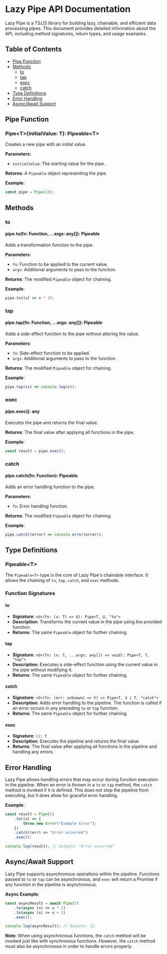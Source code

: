 # Lazy Pipe API Documentation

Lazy Pipe is a TS/JS library for building lazy, chainable, and efficient data processing pipes. This
document provides detailed information about the API, including method signatures, return types, and
usage examples.

## Table of Contents

-   [Pipe Function](#pipe-function)
-   [Methods](#methods)
    -   [to](#to)
    -   [tap](#tap)
    -   [exec](#exec)
    -   [catch](#catch)
-   [Type Definitions](#type-definitions)
-   [Error Handling](#error-handling)
-   [Async/Await Support](#asyncawait-support)

## Pipe Function

### Pipe\<T>(initialValue: T): Pipeable\<T>

Creates a new pipe with an initial value.

**Parameters**:

-   `initialValue`: The starting value for the pipe.

**Returns**: A `Pipeable` object representing the pipe.

**Example**:

```typescript
const pipe = Pipe(10);
```

## Methods

### to

#### pipe.to(fn: Function, ...args: any[]): Pipeable

Adds a transformation function to the pipe.

**Parameters**:

-   `fn`: Function to be applied to the current value.
-   `args`: Additional arguments to pass to the function.

**Returns**: The modified `Pipeable` object for chaining.

**Example**:

```typescript
pipe.to((x) => x * 2);
```

### tap

#### pipe.tap(fn: Function, ...args: any[]): Pipeable

Adds a side-effect function to the pipe without altering the value.

**Parameters**:

-   `fn`: Side-effect function to be applied.
-   `args`: Additional arguments to pass to the function.

**Returns**: The modified `Pipeable` object for chaining.

**Example**:

```typescript
pipe.tap((x) => console.log(x));
```

### exec

#### pipe.exec(): any

Executes the pipe and returns the final value.

**Returns**: The final value after applying all functions in the pipe.

**Example**:

```typescript
const result = pipe.exec();
```

### catch

#### pipe.catch(fn: Function): Pipeable

Adds an error handling function to the pipe.

**Parameters**:

-   `fn`: Error handling function.

**Returns**: The modified `Pipeable` object for chaining.

**Example**:

```typescript
pipe.catch((error) => console.error(error));
```

## Type Definitions

### Pipeable\<T>

The `Pipeable<T>` type is the core of Lazy Pipe's chainable interface. It allows the chaining of
`to`, `tap`, `catch`, and `exec` methods.

### Function Signatures

#### to

-   **Signature**: `<U>(fn: (x: T) => U): Pipe<T, U, "to">`
-   **Description**: Transforms the current value in the pipe using the provided function.
-   **Returns**: The same `Pipeable` object for further chaining.

#### tap

-   **Signature**: `<U>(fn: (x: T, ...args: any[]) => void): Pipe<T, T, "tap">`
-   **Description**: Executes a side-effect function using the current value in the pipe without
    modifying it.
-   **Returns**: The same `Pipeable` object for further chaining.

#### catch

-   **Signature**: `<V>(fn: (err: unknown) => V) => Pipe<T, V | T, "catch">`
-   **Description**: Adds error handling to the pipeline. The function is called if an error occurs
    in any preceding `to` or `tap` function.
-   **Returns**: The same `Pipeable` object for further chaining.

#### exec

-   **Signature**: `(): T`
-   **Description**: Executes the pipeline and returns the final value.
-   **Returns**: The final value after applying all functions in the pipeline and handling any
    errors.

## Error Handling

Lazy Pipe allows handling errors that may occur during function execution in the pipeline. When an
error is thrown in a `to` or `tap` method, the `catch` method is invoked if it is defined. This does
not stop the pipeline from executing, but it does allow for graceful error handling.

**Example**:

```typescript
const result = Pipe(5)
    .to((x) => {
        throw new Error("Example Error");
    })
    .catch((err) => "Error occurred")
    .exec();

console.log(result); // Outputs: "Error occurred"
```

## Async/Await Support

Lazy Pipe supports asynchronous operations within the pipeline. Functions passed to `to` or `tap`
can be asynchronous, and `exec` will return a Promise if any function in the pipeline is
asynchronous.

**Async Example**:

```typescript
const asyncResult = await Pipe(5)
    .to(async (x) => x * 2)
    .to(async (x) => x + 3)
    .exec();

console.log(asyncResult); // Outputs: 13
```

**Note**: When using asynchronous functions, the `catch` method will be invoked just like with
synchronous functions. However, the `catch` method must also be asynchronous in order to handle
errors properly.
